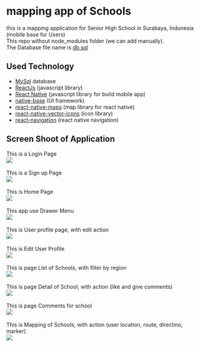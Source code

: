 # mapping app of Schools
this is a mapping application for Senior High School in Surabaya, Indonesia (mobile base for Users) <br>
This repo without node_modules folder (we can add manually).<br>
The Database file name is [db.sql](https://github.com/indracahyae/mappingSMK_Mobile/blob/master/db.sql)

##  Used Technology
* [MySql](https://www.mysql.com/) database
* [ReactJs](https://reactjs.org) (javascript library)
* [React Native](https://facebook.github.io/react-native) (javascript library for build mobile app)
* [native-base](https://nativebase.io) (UI framework)
* [react-native-maps](https://github.com/react-community/react-native-maps) (map library for react native)
* [react-native-vector-icons](https://github.com/oblador/react-native-vector-icons) (icon library)
* [react-navigation](https://reactnavigation.org) (react native navigation)

##  Screen Shoot of Application
This is a Login Page <br>
![](https://github.com/indracahyae/mappingSMK_Mobile/blob/master/img/login.png) 
<br><br>
This is a Sign up Page <br>
![](https://github.com/indracahyae/mappingSMK_Mobile/blob/master/img/signUp.png) 
<br><br>
This is Home Page <br>
![](https://github.com/indracahyae/mappingSMK_Mobile/blob/master/img/homee.png) 
<br><br>
This app use Drawer Menu <br>
![](https://github.com/indracahyae/mappingSMK_Mobile/blob/master/img/drawerMenu.png) 
<br><br>
This is User profile page, with edit action <br>
![](https://github.com/indracahyae/mappingSMK_Mobile/blob/master/img/userProfil.png) 
<br><br>
This is Edit User Profile <br>
![](https://github.com/indracahyae/mappingSMK_Mobile/blob/master/img/editProfile.png) 
<br><br>
This is page List of Schools, with filter by region <br>
![](https://github.com/indracahyae/mappingSMK_Mobile/blob/master/img/listSchools.png) 
<br><br>
This is page Detail of School, with action (like and give comments) <br>
![](https://github.com/indracahyae/mappingSMK_Mobile/blob/master/img/detailSchool.png) 
<br><br>
This is page Comments for school <br>
![](https://github.com/indracahyae/mappingSMK_Mobile/blob/master/img/comments.png) 
<br><br>
This is Mapping of Schools, with action (user location, route, directino, marker) <br>
![](https://github.com/indracahyae/mappingSMK_Mobile/blob/master/img/mappingSchools.png) 
<br><br>
